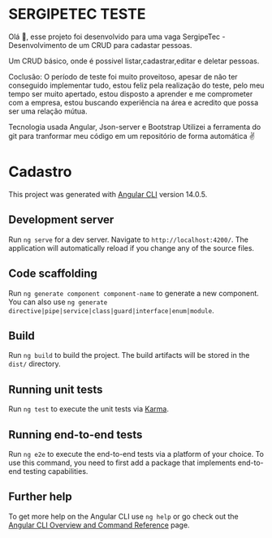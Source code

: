 # SERGIPETEC TESTE

Olá 👋, esse projeto foi desenvolvido para uma vaga SergipeTec - Desenvolvimento de um CRUD para cadastar pessoas.

Um CRUD básico, onde é possivel listar,cadastrar,editar e deletar pessoas.

Coclusão: O período de teste foi muito proveitoso, apesar de não ter conseguido implementar tudo, estou feliz pela realização do teste, pelo meu tempo ser muito apertado, estou disposto a aprender e me comprometer com a empresa, estou buscando experiência na área e acredito que possa ser uma relação mútua.

Tecnologia usada Angular, Json-server e Bootstrap Utilizei a ferramenta do git para tranformar meu código em um repositório de forma automática ✌


# Cadastro

This project was generated with [Angular CLI](https://github.com/angular/angular-cli) version 14.0.5.

## Development server

Run `ng serve` for a dev server. Navigate to `http://localhost:4200/`. The application will automatically reload if you change any of the source files.

## Code scaffolding

Run `ng generate component component-name` to generate a new component. You can also use `ng generate directive|pipe|service|class|guard|interface|enum|module`.

## Build

Run `ng build` to build the project. The build artifacts will be stored in the `dist/` directory.

## Running unit tests

Run `ng test` to execute the unit tests via [Karma](https://karma-runner.github.io).

## Running end-to-end tests

Run `ng e2e` to execute the end-to-end tests via a platform of your choice. To use this command, you need to first add a package that implements end-to-end testing capabilities.

## Further help

To get more help on the Angular CLI use `ng help` or go check out the [Angular CLI Overview and Command Reference](https://angular.io/cli) page.
